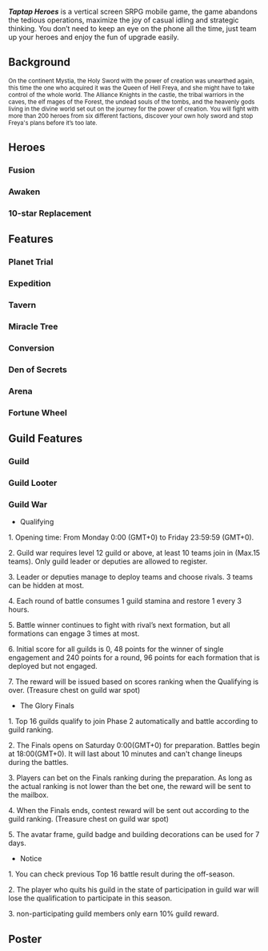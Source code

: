***Taptap Heroes*** is a vertical screen SRPG mobile game, the game abandons the tedious operations, maximize the joy of casual idling and strategic thinking. You don’t need to keep an eye on the phone all the time, just team up your heroes and enjoy the fun of upgrade easily.

## Background

<small>On the continent Mystia, the Holy Sword with the power of creation was unearthed again, this time the one who acquired it was the Queen of Hell Freya, and she might have to take control of the whole world. The Alliance Knights in the castle, the tribal warriors in the caves, the elf mages of the Forest, the undead souls of the tombs, and the heavenly gods living in the divine world set out on the journey for the power of creation. You will fight with more than 200 heroes from six different factions, discover your own holy sword and stop Freya's plans before it’s too late.</small>

## Heroes

### Fusion

### Awaken

### 10-star Replacement

## Features

### Planet Trial

### Expedition

### Tavern

### Miracle Tree

### Conversion

### Den of Secrets

### Arena

### Fortune Wheel

## Guild Features

### Guild

### Guild Looter

### Guild War

  - Qualifying

1\. Opening time: From Monday 0:00 (GMT+0) to Friday 23:59:59 (GMT+0).

2\. Guild war requires level 12 guild or above, at least 10 teams join in (Max.15 teams). Only guild leader or deputies are allowed to register.

3\. Leader or deputies manage to deploy teams and choose rivals. 3 teams can be hidden at most.

4\. Each round of battle consumes 1 guild stamina and restore 1 every 3 hours.

5\. Battle winner continues to fight with rival’s next formation, but all formations can engage 3 times at most.

6\. Initial score for all guilds is 0, 48 points for the winner of single engagement and 240 points for a round, 96 points for each formation that is deployed but not engaged.

7\. The reward will be issued based on scores ranking when the Qualifying is over. (Treasure chest on guild war spot)

  - The Glory Finals

1\. Top 16 guilds qualify to join Phase 2 automatically and battle according to guild ranking.

2\. The Finals opens on Saturday 0:00(GMT+0) for preparation. Battles begin at 18:00(GMT+0). It will last about 10 minutes and can't change lineups during the battles.

3\. Players can bet on the Finals ranking during the preparation. As long as the actual ranking is not lower than the bet one, the reward will be sent to the mailbox.

4\. When the Finals ends, contest reward will be sent out according to the guild ranking. (Treasure chest on guild war spot)

5\. The avatar frame, guild badge and building decorations can be used for 7 days.

  - Notice

1\. You can check previous Top 16 battle result during the off-season.

2\. The player who quits his guild in the state of participation in guild war will lose the qualification to participate in this season.

3\. non-participating guild members only earn 10% guild reward.

## Poster